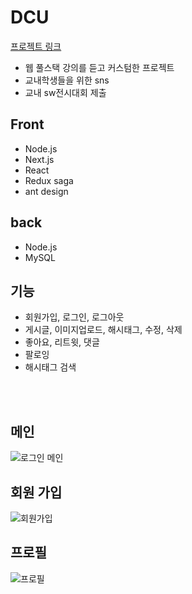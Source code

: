 # DCU
[프로젝트 링크](http://dcutime.shop)

- 웹 풀스택 강의를 듣고 커스텀한 프로젝트
- 교내학생들을 위한 sns
- 교내 sw전시대회 제출

## Front
- Node.js
- Next.js
- React
- Redux saga
- ant design

## back
- Node.js
- MySQL  

## 기능
- 회원가입, 로그인, 로그아웃
- 게시글, 이미지업로드, 해시태그, 수정, 삭제
- 좋아요, 리트윗, 댓글
- 팔로잉
- 해시태그 검색

<br />
<br />

## 메인
![로그인 메인](https://user-images.githubusercontent.com/31175133/123536652-af24e980-d766-11eb-9920-a4d6ca7c055f.PNG)


## 회원 가입
![회원가입](https://user-images.githubusercontent.com/31175133/123536751-26f31400-d767-11eb-957d-397b7b9db0eb.PNG)


## 프로필
![프로필](https://user-images.githubusercontent.com/31175133/123536759-35d9c680-d767-11eb-8d5e-1addeebfe39f.PNG)
